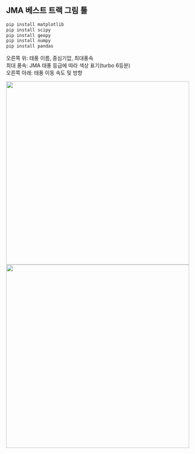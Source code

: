 ## **JMA 베스트 트랙 그림 툴**</br>

```python
pip install matplotlib
pip install scipy
pip install geopy
pip install numpy
pip install pandas
```

오른쪽 위: 태풍 이름, 중심기압, 최대풍속</br>
최대 풍속: JMA 태풍 등급에 따라 색상 표기(turbo 6등분)</br>
오른쪽 아래: 태풍 이동 속도 및 방향</br>

<img src="https://github.com/jjoo0727/project_ty/assets/63052158/f3201d4f-bf10-4b11-8251-0af48ac50d9b" width="500" height="500"/>
<img src="https://github.com/jjoo0727/project_ty/assets/63052158/f802ab34-8412-4c72-bcf5-838f87d6de36" width="500" height="500"/>


